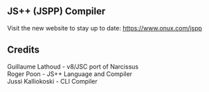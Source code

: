 JS++ (JSPP) Compiler
-----------------------

Visit the new website to stay up to date: https://www.onux.com/jspp

Credits
-------
Guillaume Lathoud - v8/JSC port of Narcissus  
Roger Poon - JS++ Language and Compiler  
Jussi Kalliokoski - CLI Compiler  
